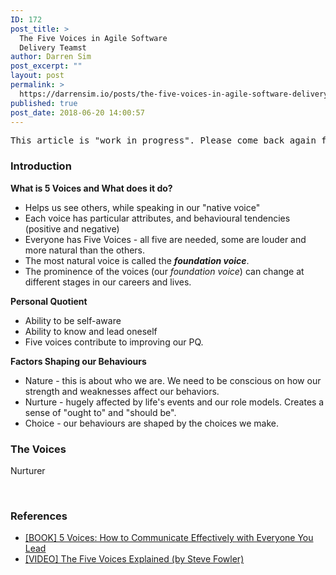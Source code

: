 ```yaml
---
ID: 172
post_title: >
  The Five Voices in Agile Software
  Delivery Teamst
author: Darren Sim
post_excerpt: ""
layout: post
permalink: >
  https://darrensim.io/posts/the-five-voices-in-agile-software-delivery-teams/
published: true
post_date: 2018-06-20 14:00:57
---
```

<pre>This article is "work in progress". Please come back again for a completed version of the article.</pre>
<h3>Introduction</h3>
<strong>What is 5 Voices and What does it do?</strong>
<ul>
 	<li>Helps us see others, while speaking in our "native voice"</li>
 	<li>Each voice has particular attributes, and behavioural tendencies (positive and negative)</li>
 	<li>Everyone has Five Voices - all five are needed, some are louder and more natural than the others.</li>
 	<li>The most natural voice is called the <strong><em>foundation voice</em></strong>.</li>
 	<li>The prominence of the voices (our <em>foundation voice</em>) can change at different stages in our careers and lives.</li>
</ul>
<strong>Personal </strong><b>Quotient</b>
<ul>
 	<li>Ability to be self-aware</li>
 	<li>Ability to know and lead oneself</li>
 	<li>Five voices contribute to improving our PQ.</li>
</ul>
<strong>Factors Shaping our Behaviours</strong>
<ul>
 	<li>Nature - this is about who we are. We need to be conscious on how our strength and weaknesses affect our behaviors.</li>
 	<li>Nurture - hugely affected by life's events and our role models. Creates a sense of "ought to" and "should be".</li>
 	<li>Choice - our behaviours are shaped by the choices we make.</li>
</ul>
<h3>The Voices</h3>
Nurturer

&nbsp;
<h3>References</h3>
<ul>
 	<li><a href="https://www.amazon.com/Voices-Communicate-Effectively-Everyone-Lead/dp/1119111099" target="_blank" rel="noopener">[BOOK] 5 Voices: How to Communicate Effectively with Everyone You Lead</a></li>
 	<li><a href="https://www.youtube.com/playlist?list=PLOfVbNkVmZ4j0zDR8dTfi3wosKRrCdfqJ" target="_blank" rel="noopener">[VIDEO] The Five Voices Explained (by Steve Fowler)</a></li>
</ul>